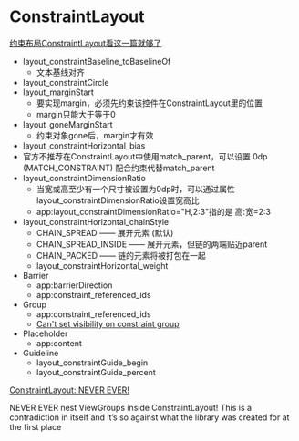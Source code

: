 # ConstraintLayout

[约束布局ConstraintLayout看这一篇就够了](https://juejin.im/post/5bac92f2f265da0aba70c1bf)

+ layout_constraintBaseline_toBaselineOf
  + 文本基线对齐
+ layout_constraintCircle
+ layout_marginStart
  + 要实现margin，必须先约束该控件在ConstraintLayout里的位置
  + margin只能大于等于0
+ layout_goneMarginStart
  + 约束对象gone后，margin才有效
+ layout_constraintHorizontal_bias
+ 官方不推荐在ConstraintLayout中使用match_parent，可以设置 0dp (MATCH_CONSTRAINT) 配合约束代替match_parent
+ layout_constraintDimensionRatio
  + 当宽或高至少有一个尺寸被设置为0dp时，可以通过属性layout_constraintDimensionRatio设置宽高比
  + app:layout_constraintDimensionRatio="H,2:3"指的是 高:宽=2:3
+ layout_constraintHorizontal_chainStyle
  + CHAIN_SPREAD —— 展开元素 (默认)
  + CHAIN_SPREAD_INSIDE —— 展开元素，但链的两端贴近parent
  + CHAIN_PACKED —— 链的元素将被打包在一起
  + layout_constraintHorizontal_weight
+ Barrier
  + app:barrierDirection
  + app:constraint_referenced_ids
+ Group
  + app:constraint_referenced_ids
  + [Can't set visibility on constraint group](https://stackoverflow.com/questions/47865436/cant-set-visibility-on-constraint-group)
+ Placeholder
  + app:content
+ Guideline
  + layout_constraintGuide_begin
  + layout_constraintGuide_percent

[ConstraintLayout: NEVER EVER!](https://medium.com/@jemli.idea/constraintlayout-never-ever-97c121286100)

NEVER EVER nest ViewGroups inside ConstraintLayout! This is a contradiction in itself and it’s so against what the library was created for at the first place